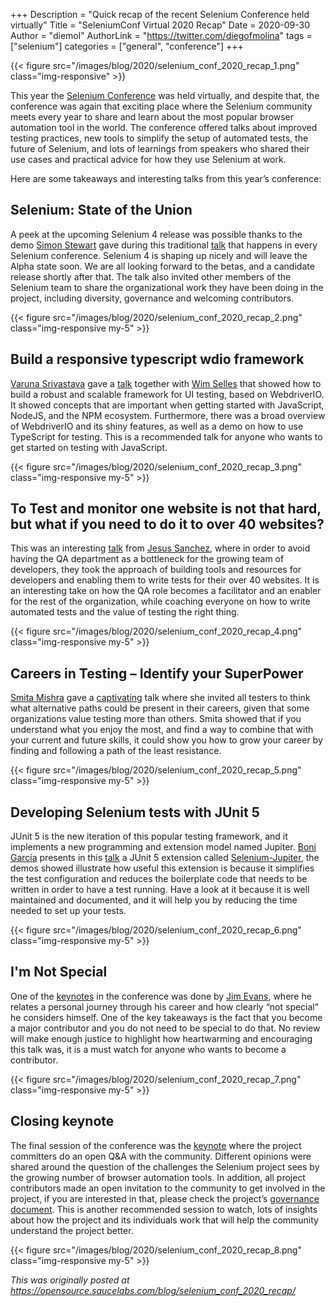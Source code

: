 +++
Description = "Quick recap of the recent Selenium Conference held virtually"
Title = "SeleniumConf Virtual 2020 Recap"
Date = 2020-09-30
Author = "diemol"
AuthorLink = "https://twitter.com/diegofmolina"
tags = ["selenium"]
categories = ["general", "conference"]
+++


{{< figure src="/images/blog/2020/selenium_conf_2020_recap_1.png" class="img-responsive" >}}

This year the [Selenium Conference](https://2020.seleniumconf.in/) was held virtually, and 
despite that, the conference was again that exciting place where the Selenium community 
meets every year to share and learn about the most popular browser automation tool in the 
world. The conference offered talks about improved testing practices, new tools to simplify 
the setup of automated tests, the future of Selenium, and lots of learnings from speakers 
who shared their use cases and practical advice for how they use Selenium at work.

Here are some takeaways and interesting talks from this year’s conference:

## Selenium: State of the Union

A peek at the upcoming Selenium 4 release was possible thanks to the demo 
[Simon Stewart](https://twitter.com/shs96c) gave during this traditional 
[talk](https://confengine.com/selenium-conf-2020/proposal/14020/selenium-state-of-the-union) 
that happens in every Selenium conference. Selenium 4 is shaping up nicely and will leave 
the Alpha state soon. We are all looking forward to the betas, and a candidate release 
shortly after that. The talk also invited other members of the Selenium team to share the 
organizational work they have been doing in the project, including diversity, governance 
and welcoming contributors.

{{< figure src="/images/blog/2020/selenium_conf_2020_recap_2.png" class="img-responsive my-5" >}}

## Build a responsive typescript wdio framework

[Varuna Srivastava](https://twitter.com/vibranttester) gave a 
[talk](https://confengine.com/selenium-conf-2020/proposal/13629/build-a-responsive-typescript-wdio-framework) 
together with [Wim Selles](https://confengine.com/selenium-conf-2020/proposal/13629/build-a-responsive-typescript-wdio-framework) 
that showed how to build a robust and scalable framework for UI testing, based on WebdriverIO. 
It showed concepts that are important when getting started with JavaScript, NodeJS, and the NPM 
ecosystem. Furthermore, there was a broad overview of WebdriverIO and its shiny features, as well 
as a demo on how to use TypeScript for testing. This is a recommended talk for anyone who wants to 
get started on testing with JavaScript.

{{< figure src="/images/blog/2020/selenium_conf_2020_recap_3.png" class="img-responsive my-5" >}}

## To Test and monitor one website is not that hard, but what if you need to do it to over 40 websites?

This was an interesting [talk](https://confengine.com/selenium-conf-2020/schedule) from 
[Jesus Sanchez](https://twitter.com/qa_jesus), where in order to avoid having the QA department as 
a bottleneck for the growing team of developers, they took the approach of building tools and resources 
for developers and enabling them to write tests for their over 40 websites. It is an interesting take 
on how the QA role becomes a facilitator and an enabler for the rest of the organization, while 
coaching everyone on how to write automated tests and the value of testing the right thing.

{{< figure src="/images/blog/2020/selenium_conf_2020_recap_4.png" class="img-responsive my-5" >}}

## Careers in Testing – Identify your SuperPower

[Smita Mishra](https://twitter.com/smitapmishra) gave a 
[captivating](https://confengine.com/selenium-conf-2020/proposal/13771/careers-in-testing-identify-your-superpower) 
talk where she invited all testers to think what alternative paths could be present in their careers, 
given that some organizations value testing more than others. Smita showed that if you understand what 
you enjoy the most, and find a way to combine that with your current and future skills, it could show 
you how to grow your career by finding and following a path of the least resistance.

{{< figure src="/images/blog/2020/selenium_conf_2020_recap_5.png" class="img-responsive my-5" >}}

## Developing Selenium tests with JUnit 5

JUnit 5 is the new iteration of this popular testing framework, and it implements a new programming 
and extension model named Jupiter. [Boni García](https://twitter.com/boni_gg) presents in this 
[talk](https://confengine.com/selenium-conf-2020/proposal/13255/developing-selenium-tests-with-junit-5) 
a JUnit 5 extension called [Selenium-Jupiter](https://bonigarcia.github.io/selenium-jupiter/), 
the demos showed illustrate how useful this extension is because it simplifies the test configuration 
and reduces the boilerplate code that needs to be written in order to have a test running. Have a 
look at it because it is well maintained and documented, and it will help you by reducing the time 
needed to set up your tests.

{{< figure src="/images/blog/2020/selenium_conf_2020_recap_6.png" class="img-responsive my-5" >}}

## I'm Not Special

One of the [keynotes](https://confengine.com/selenium-conf-2020/proposal/14005/im-not-special) in 
the conference was done by [Jim Evans](https://twitter.com/jimevansmusic), where he relates a 
personal journey through his career and how clearly “not special” he considers himself. One of 
the key takeaways is the fact that you become a major contributor and you do not need to be special 
to do that. No review will make enough justice to highlight how heartwarming and encouraging this 
talk was, it is a must watch for anyone who wants to become a contributor.

{{< figure src="/images/blog/2020/selenium_conf_2020_recap_7.png" class="img-responsive my-5" >}}

## Closing keynote

The final session of the conference was the 
[keynote](https://confengine.com/selenium-conf-2020/proposal/14836/q-a-with-the-selenium-committee) 
where the project committers do an open Q&A with the community. Different opinions were shared around 
the question of the challenges the Selenium project sees by the growing number of browser automation 
tools. In addition, all project contributors made an open invitation to the community to get involved 
in the project, if you are interested in that, please check the project’s 
[governance document](https://www.selenium.dev/governance/). This is another recommended session 
to watch, lots of insights about how the project and its individuals work that will help the community 
understand the project better.

{{< figure src="/images/blog/2020/selenium_conf_2020_recap_8.png" class="img-responsive my-5" >}}

*This was originally posted at https://opensource.saucelabs.com/blog/selenium_conf_2020_recap/*
